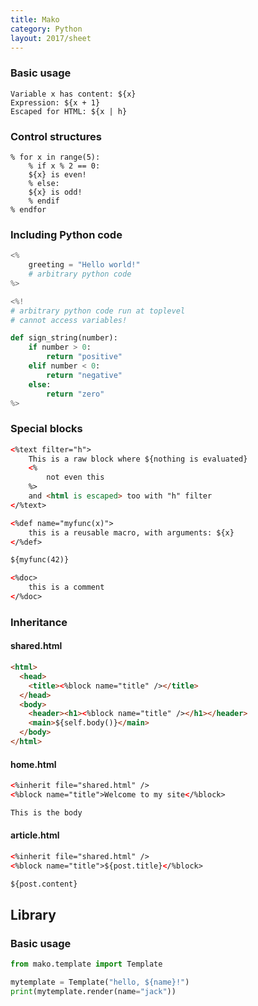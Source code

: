 ```yaml
---
title: Mako
category: Python
layout: 2017/sheet
---
```


### Basic usage

```
Variable x has content: ${x}
Expression: ${x + 1}
Escaped for HTML: ${x | h}
```

### Control structures

```
% for x in range(5):
    % if x % 2 == 0:
    ${x} is even!
    % else:
    ${x} is odd!
    % endif
% endfor
```

### Including Python code

```python
<%
    greeting = "Hello world!"
    # arbitrary python code
%>

<%!
# arbitrary python code run at toplevel
# cannot access variables!

def sign_string(number):
    if number > 0:
        return "positive"
    elif number < 0:
        return "negative"
    else:
        return "zero"
%>
```

### Special blocks

```html
<%text filter="h">
    This is a raw block where ${nothing is evaluated}
    <%
        not even this
    %>
    and <html is escaped> too with "h" filter
</%text>

<%def name="myfunc(x)">
    this is a reusable macro, with arguments: ${x}
</%def>

${myfunc(42)}

<%doc>
    this is a comment
</%doc>
```

### Inheritance

#### shared.html

```html
<html>
  <head>
    <title><%block name="title" /></title>
  </head>
  <body>
    <header><h1><%block name="title" /></h1></header>
    <main>${self.body()}</main>
  </body>
</html>
```

#### home.html

```html
<%inherit file="shared.html" />
<%block name="title">Welcome to my site</%block>

This is the body
```

#### article.html

```html
<%inherit file="shared.html" />
<%block name="title">${post.title}</%block>

${post.content}
```

## Library

### Basic usage

```python
from mako.template import Template

mytemplate = Template("hello, ${name}!")
print(mytemplate.render(name="jack"))
```
